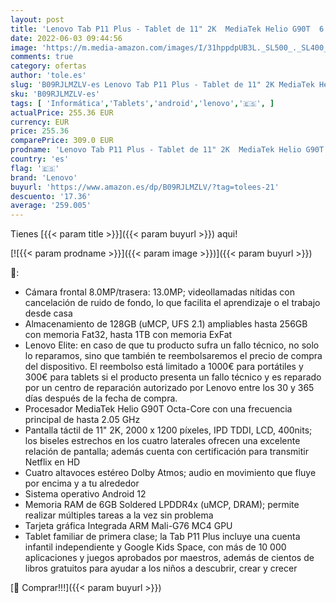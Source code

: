 ```yaml
---
layout: post
title: 'Lenovo Tab P11 Plus - Tablet de 11" 2K  MediaTek Helio G90T  6 GB de RAM  128 GB ampliables hasta 1 TB  4 Altavoces  Android 11  Wifi + Bluetooth  - Azul'
date: 2022-06-03 09:44:56
image: 'https://m.media-amazon.com/images/I/31hppdpUB3L._SL500_._SL400_.jpg'
comments: true
category: ofertas
author: 'tole.es'
slug: 'B09RJLMZLV-es Lenovo Tab P11 Plus - Tablet de 11" 2K MediaTek Helio G90T...'
sku: 'B09RJLMZLV-es'
tags: [ 'Informática','Tablets','android','lenovo','🇪🇸', ]
actualPrice: 255.36 EUR
currency: EUR
price: 255.36
comparePrice: 309.0 EUR
prodname: 'Lenovo Tab P11 Plus - Tablet de 11" 2K  MediaTek Helio G90T  6 GB de RAM  128 GB ampliables hasta 1 TB  4 Altavoces  Android 11  Wifi + Bluetooth  - Azul'
country: 'es'
flag: '🇪🇸'
brand: 'Lenovo'
buyurl: 'https://www.amazon.es/dp/B09RJLMZLV/?tag=tolees-21'
descuento: '17.36'
average: '259.005'
---
```


Tienes [{{< param title >}}]({{< param buyurl >}}) aqui!

[![{{< param prodname >}}]({{< param image >}})]({{< param buyurl >}})

🔎:

- Cámara frontal 8.0MP/trasera: 13.0MP; videollamadas nítidas con cancelación de ruido de fondo, lo que facilita el aprendizaje o el trabajo desde casa
- Almacenamiento de 128GB (uMCP, UFS 2.1) ampliables hasta 256GB con memoria Fat32, hasta 1TB con memoria ExFat
- Lenovo Elite: en caso de que tu producto sufra un fallo técnico, no solo lo reparamos, sino que también te reembolsaremos el precio de compra del dispositivo. El reembolso está limitado a 1000€ para portátiles y 300€ para tablets si el producto presenta un fallo técnico y es reparado por un centro de reparación autorizado por Lenovo entre los 30 y 365 días después de la fecha de compra.
- Procesador MediaTek Helio G90T Octa-Core con una frecuencia principal de hasta 2.05 GHz
- Pantalla táctil de 11" 2K, 2000 x 1200 píxeles, IPD TDDI, LCD, 400nits; los biseles estrechos en los cuatro laterales ofrecen una excelente relación de pantalla; además cuenta con certificación para transmitir Netflix en HD
- Cuatro altavoces estéreo Dolby Atmos; audio en movimiento que fluye por encima y a tu alrededor
- Sistema operativo Android 12
- Memoria RAM de 6GB Soldered LPDDR4x (uMCP, DRAM); permite realizar múltiples tareas a la vez sin problema
- Tarjeta gráfica Integrada ARM Mali-G76 MC4 GPU
- Tablet familiar de primera clase; la Tab P11 Plus incluye una cuenta infantil independiente y Google Kids Space, con más de 10 000 aplicaciones y juegos aprobados por maestros, además de cientos de libros gratuitos para ayudar a los niños a descubrir, crear y crecer

[🛒 Comprar!!!]({{< param buyurl >}})

